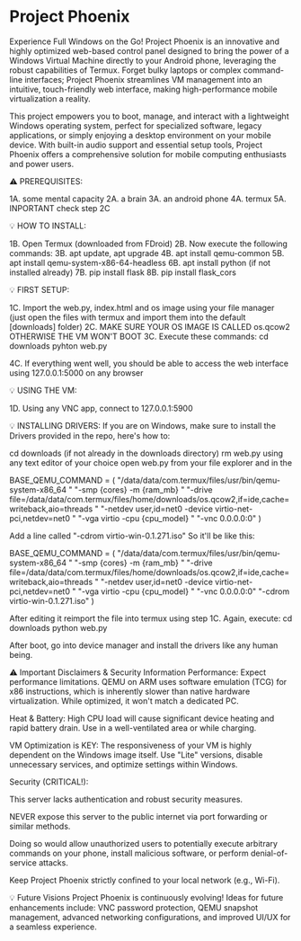 # Project Phoenix

Experience Full Windows on the Go!
Project Phoenix is an innovative and highly optimized web-based control panel designed to bring the power of a Windows Virtual Machine directly to your Android phone, leveraging the robust capabilities of Termux. Forget bulky laptops or complex command-line interfaces; Project Phoenix streamlines VM management into an intuitive, touch-friendly web interface, making high-performance mobile virtualization a reality.

This project empowers you to boot, manage, and interact with a lightweight Windows operating system, perfect for specialized software, legacy applications, or simply enjoying a desktop environment on your mobile device. With built-in audio support and essential setup tools, Project Phoenix offers a comprehensive solution for mobile computing enthusiasts and power users.

⚠️ PREREQUISITES:

1A. some mental capacity
2A. a brain
3A. an android phone
4A. termux
5A. INPORTANT check step 2C

💡 HOW TO INSTALL:

1B. Open Termux (downloaded from FDroid) 
2B. Now execute the following commands: 
3B. apt update, apt upgrade
4B. apt install qemu-common
5B. apt install qemu-system-x86-64-headless
6B. apt install python (if not installed already)
7B. pip install flask
8B. pip install flask_cors

💡 FIRST SETUP:

1C. Import the web.py, index.html and os image using your file manager (just open the files with termux and import them into the default [downloads] folder)
2C. MAKE SURE YOUR OS IMAGE IS CALLED os.qcow2 OTHERWISE THE VM WON'T BOOT
3C. Execute these commands:
   cd downloads
   pyhton web.py

4C. If everything went well, you should be able to access the web interface using 127.0.0.1:5000 on any browser

💡 USING THE VM:

1D. Using any VNC app, connect to 127.0.0.1:5900

💡 INSTALLING DRIVERS:
If you are on Windows, make sure to install the Drivers provided in the repo, here's how to:

cd downloads (if not already in the downloads directory)
rm web.py
using any text editor of your choice open web.py from your file explorer and in the

BASE_QEMU_COMMAND = (
    "/data/data/com.termux/files/usr/bin/qemu-system-x86_64 "
    "-smp {cores} -m {ram_mb} "
    "-drive file=/data/data/com.termux/files/home/downloads/os.qcow2,if=ide,cache=writeback,aio=threads "
    "-netdev user,id=net0 -device virtio-net-pci,netdev=net0 "
    "-vga virtio -cpu {cpu_model} "
    "-vnc 0.0.0.0:0"
)

Add a line called "-cdrom virtio-win-0.1.271.iso"
So it'll be like this:

BASE_QEMU_COMMAND = (
    "/data/data/com.termux/files/usr/bin/qemu-system-x86_64 "
    "-smp {cores} -m {ram_mb} "
    "-drive file=/data/data/com.termux/files/home/downloads/os.qcow2,if=ide,cache=writeback,aio=threads "
    "-netdev user,id=net0 -device virtio-net-pci,netdev=net0 "
    "-vga virtio -cpu {cpu_model} "
    "-vnc 0.0.0.0:0"
    "-cdrom virtio-win-0.1.271.iso"
)

After editing it reimport the file into termux using step 1C.
Again, execute:
cd downloads
python web.py

After boot, go into device manager and install the drivers like any human being.


⚠️ Important Disclaimers & Security Information
Performance: Expect performance limitations. QEMU on ARM uses software emulation (TCG) for x86 instructions, which is inherently slower than native hardware virtualization. While optimized, it won't match a dedicated PC.

Heat & Battery: High CPU load will cause significant device heating and rapid battery drain. Use in a well-ventilated area or while charging.

VM Optimization is KEY: The responsiveness of your VM is highly dependent on the Windows image itself. Use "Lite" versions, disable unnecessary services, and optimize settings within Windows.

Security (CRITICAL!):

This server lacks authentication and robust security measures.

NEVER expose this server to the public internet via port forwarding or similar methods.

Doing so would allow unauthorized users to potentially execute arbitrary commands on your phone, install malicious software, or perform denial-of-service attacks.

Keep Project Phoenix strictly confined to your local network (e.g., Wi-Fi).

💡 Future Visions
Project Phoenix is continuously evolving! Ideas for future enhancements include: VNC password protection, QEMU snapshot management, advanced networking configurations, and improved UI/UX for a seamless experience.
